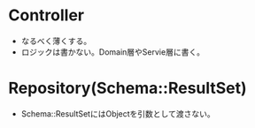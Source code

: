 # Controller
- なるべく薄くする。
- ロジックは書かない。Domain層やServie層に書く。

# Repository(Schema::ResultSet)
- Schema::ResultSetにはObjectを引数として渡さない。
